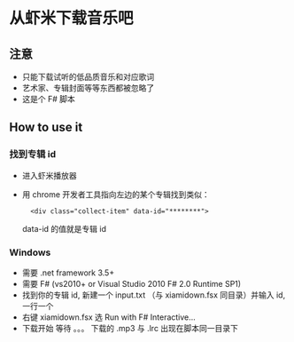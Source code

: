 从虾米下载音乐吧
=================

## 注意
- 只能下载试听的低品质音乐和对应歌词
- 艺术家、专辑封面等等东西都被忽略了
- 这是个 F# 脚本

## How to use it

### 找到专辑 id
- 进入虾米播放器
- 用 chrome 开发者工具指向左边的某个专辑找到类似：
		
		<div class="collect-item" data-id="********">
	
  data-id 的值就是专辑 id

### Windows
- 需要 .net framework 3.5+
- 需要 F# (vs2010+ or Visual Studio 2010 F# 2.0 Runtime SP1)
- 找到你的专辑 id, 新建一个 input.txt （与 xiamidown.fsx 同目录）并输入 id, 一行一个
- 右键 xiamidown.fsx 选 Run with F# Interactive...
- 下载开始 等待 。。。 下载的 .mp3 与 .lrc 出现在脚本同一目录下
